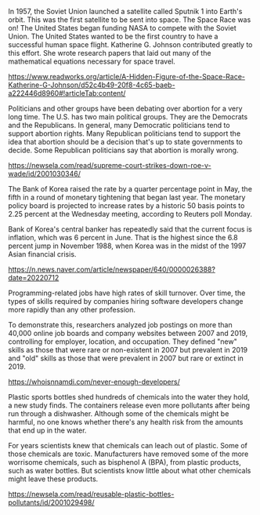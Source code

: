 In 1957, the Soviet Union launched a satellite called Sputnik 1 into Earth's orbit. This was the first satellite to be sent into space. The Space Race was on! The United States began funding NASA to compete with the Soviet Union. The United States wanted to be the first country to have a successful human space flight. Katherine G. Johnson contributed greatly to this effort. She wrote research papers that laid out many of the mathematical equations necessary for space travel.

https://www.readworks.org/article/A-Hidden-Figure-of-the-Space-Race-Katherine-G-Johnson/d52c4b49-20f8-4c65-baeb-a222446d8960#!articleTab:content/

Politicians and other groups have been debating over abortion for a very long time. The U.S. has two main political groups. They are the Democrats and the Republicans. In general, many Democratic politicians tend to support abortion rights. Many Republican politicians tend to support the idea that abortion should be a decision that's up to state governments to decide. Some Republican politicians say that abortion is morally wrong.

https://newsela.com/read/supreme-court-strikes-down-roe-v-wade/id/2001030346/

The Bank of Korea raised the rate by a quarter percentage point in May, the fifth in a round of monetary tightening that began last year. The monetary policy board is projected to increase rates by a historic 50 basis points to 2.25 percent at the Wednesday meeting, according to Reuters poll Monday.

Bank of Korea's central banker has repeatedly said that the current focus is inflation, which was 6 percent in June. That is the highest since the 6.8 percent jump in November 1988, when Korea was in the midst of the 1997 Asian financial crisis.

https://n.news.naver.com/article/newspaper/640/0000026388?date=20220712

Programming-related jobs have high rates of skill turnover. Over time, the types of skills required by companies hiring software developers change more rapidly than any other profession.

To demonstrate this, researchers analyzed job postings on more than 40,000 online job boards and company websites between 2007 and 2019, controlling for employer, location, and occupation. They defined "new" skills as those that were rare or non-existent in 2007 but prevalent in 2019 and "old" skills as those that were prevalent in 2007 but rare or extinct in 2019.

https://whoisnnamdi.com/never-enough-developers/

Plastic sports bottles shed hundreds of chemicals into the water they hold, a new study finds. The containers release even more pollutants after being run through a dishwasher. Although some of the chemicals might be harmful, no one knows whether there's any health risk from the amounts that end up in the water.

For years scientists knew that chemicals can leach out of plastic. Some of those chemicals are toxic. Manufacturers have removed some of the more worrisome chemicals, such as bisphenol A (BPA), from plastic products, such as water bottles. But scientists know little about what other chemicals might leave these products.

https://newsela.com/read/reusable-plastic-bottles-pollutants/id/2001029498/


